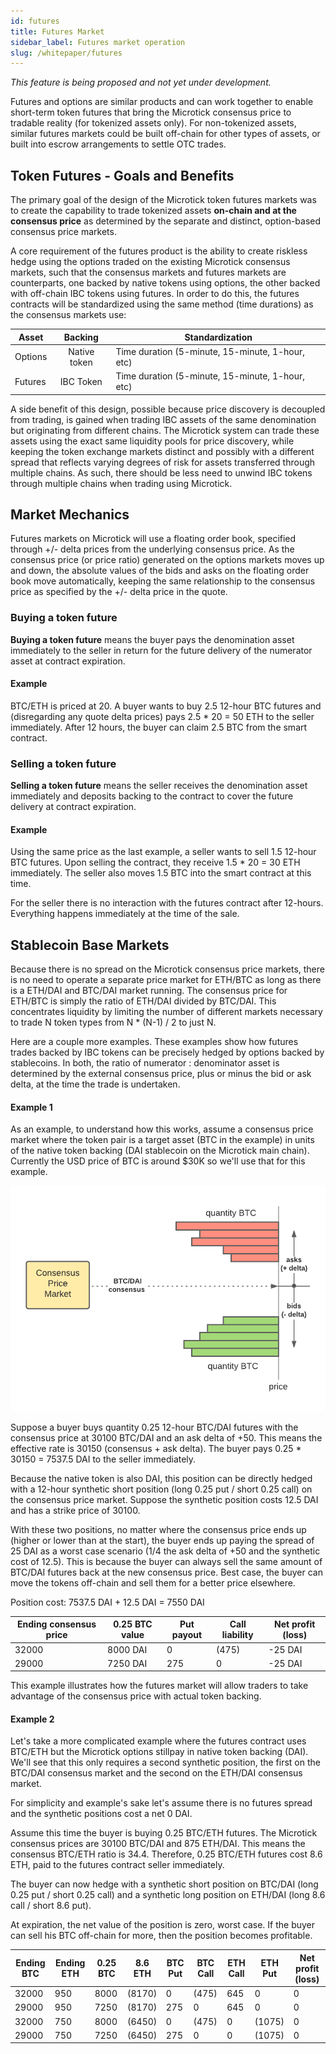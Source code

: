 ```yaml
---
id: futures
title: Futures Market
sidebar_label: Futures market operation
slug: /whitepaper/futures
---
```


_This feature is being proposed and not yet under development._

Futures and options are similar products and can work together to
enable short-term token futures that bring the Microtick consensus price to tradable reality (for 
tokenized assets only). For non-tokenized assets, similar futures markets could be built
off-chain for other types of assets, or built into escrow arrangements to settle OTC trades.

## Token Futures - Goals and Benefits 

The primary goal of the design of the Microtick token futures markets was to create the capability to trade tokenized assets **on-chain and at the consensus price** as determined by the separate and distinct, option-based consensus price markets.

A core requirement of the futures product is the ability to create riskless hedge using the options traded on the existing Microtick consensus markets, such that the consensus markets and futures markets are counterparts, one backed by native tokens using options, the other backed with off-chain IBC tokens using futures. In order to do this, the futures contracts will be standardized using the same method (time durations) as the consensus markets use:

| Asset   | Backing         | Standardization                                     |
|---------|:---------------:|-----------------------------------------------------|
| Options | Native token    | Time duration (5-minute, 15-minute, 1-hour, etc)    |
| Futures | IBC Token       | Time duration (5-minute, 15-minute, 1-hour, etc)    |

A side benefit of this design, possible because price discovery is decoupled from trading, is gained when trading IBC assets of the same denomination but originating from different chains. The Microtick system can trade these assets using the exact same liquidity pools for price discovery, while keeping the token exchange markets distinct and possibly with a different spread that reflects varying degrees of risk for assets transferred through multiple chains. As such, there should be less need to unwind IBC tokens through multiple chains when trading using Microtick.

## Market Mechanics

Futures markets on Microtick will use a floating order book, specified through +/- delta prices from the underlying consensus price. As the consensus price (or price ratio) generated on the options markets moves up and down, the absolute values of the bids and asks on the floating order book move automatically, keeping the same relationship to the consensus price as specified by the +/- delta price in the quote.

### Buying a token future 

**Buying a token future** means the buyer pays the denomination asset immediately to the seller in return for the future delivery of the numerator asset at contract expiration.

#### Example

BTC/ETH is priced at 20. A buyer wants to buy 2.5 12-hour BTC futures and (disregarding any quote delta prices) pays 2.5 * 20 = 50 ETH to the seller immediately. After 12 hours, the buyer can claim 2.5 BTC from the smart contract.

### Selling a token future

**Selling a token future** means the seller receives the denomination asset immediately and deposits backing to the contract to cover the future delivery at contract expiration.

#### Example

Using the same price as the last example, a seller wants to sell 1.5 12-hour BTC futures. Upon selling the contract, they receive 1.5 * 20 = 30 ETH immediately. The seller also moves 1.5 BTC into the smart contract at this time. 

For the seller there is no interaction with the futures contract after 12-hours. Everything happens immediately at the time of the sale.

## Stablecoin Base Markets

Because there is no spread on the Microtick consensus price markets, there is no need to operate a separate price market for ETH/BTC as long as there is a ETH/DAI and BTC/DAI market running. The consensus price for ETH/BTC is simply the ratio of ETH/DAI divided by BTC/DAI. This concentrates liquidity by limiting the number of different markets necessary to trade N token types from N * (N-1) / 2 to just N.

Here are a couple more examples. These examples show how futures trades backed by IBC tokens can be precisely hedged by options backed by stablecoins. In both, the ratio of numerator : denominator asset is determined by the external consensus price, plus or minus the bid or ask delta, at the time the trade is undertaken.

#### Example 1

As an example, to understand how this works, assume a consensus price market where the token pair is a target
asset (BTC in the example) in units of the native token backing (DAI stablecoin on the Microtick main chain). 
Currently the USD price of BTC is around $30K so we'll use that for this example.

![Floating order book](../static/img/floating_order_book.png)


Suppose a buyer buys quantity 0.25 12-hour BTC/DAI futures with the consensus price at 30100 BTC/DAI and an ask delta 
of +50. This means the effective rate is 30150 (consensus + ask delta). The buyer pays 0.25 * 30150 = 7537.5 DAI to the
seller immediately.

Because the native token is also DAI, this position can be directly hedged with a 12-hour synthetic short position 
(long 0.25 put / short 0.25 call) on the consensus price market. Suppose the synthetic position costs 12.5 DAI and 
has a strike price of 30100.

With these two positions, no matter where the consensus price ends up (higher or lower than at the start), the buyer
ends up paying the spread of 25 DAI as a worst case scenario (1/4 the ask delta of +50 and the synthetic cost of 12.5).
This is because the buyer can always sell the same amount of BTC/DAI futures back at the new consensus price.
Best case, the buyer can move the tokens off-chain and sell them for a better price elsewhere.

Position cost: 7537.5 DAI + 12.5 DAI = 7550 DAI

| Ending consensus price | 0.25 BTC value    | Put payout | Call liability | Net profit (loss) |
|------------------------|-------------------|------------|----------------|-------------------|
| 32000                  | 8000 DAI          | 0          | (475)          | -25 DAI           |
| 29000                  | 7250 DAI          | 275        | 0              | -25 DAI           |

This example illustrates how the futures market will allow traders to take advantage of the consensus price with
actual token backing.

#### Example 2

Let's take a more complicated example where the futures contract uses BTC/ETH but the Microtick options 
stillpay in native token backing (DAI). We'll see that this only requires a second synthetic position, the first 
on the BTC/DAI consensus market and the second on the ETH/DAI consensus market.

For simplicity and example's sake let's assume there is no futures spread and the synthetic positions cost a net 0 DAI.

Assume this time the buyer is buying 0.25 BTC/ETH futures.  The Microtick consensus prices are 30100 BTC/DAI 
and 875 ETH/DAI. This means the consensus BTC/ETH ratio is 34.4. Therefore, 0.25 BTC/ETH futures cost 8.6 ETH, paid to
the futures contract seller immediately.

The buyer can now hedge with a synthetic short position on BTC/DAI (long 0.25 put / short 0.25 call) and a synthetic long position on ETH/DAI (long 8.6 call / short 8.6 put).

At expiration, the net value of the position is zero, worst case. If the buyer can sell his BTC off-chain for more, then the position becomes profitable.

| Ending BTC | Ending ETH | 0.25 BTC | 8.6 ETH | BTC Put | BTC Call | ETH Call | ETH Put | Net profit (loss) |
|------------|------------|----------|---------|---------|----------|----------|---------|-------------------|
| 32000      | 950        | 8000     | (8170)  | 0       | (475)    | 645      | 0       | 0                 |
| 29000      | 950        | 7250     | (8170)  | 275     | 0        | 645      | 0       | 0                 |
| 32000      | 750        | 8000     | (6450)  | 0       | (475)    | 0        | (1075)  | 0                 |
| 29000      | 750        | 7250     | (6450)  | 275     | 0        | 0        | (1075)  | 0                 |

